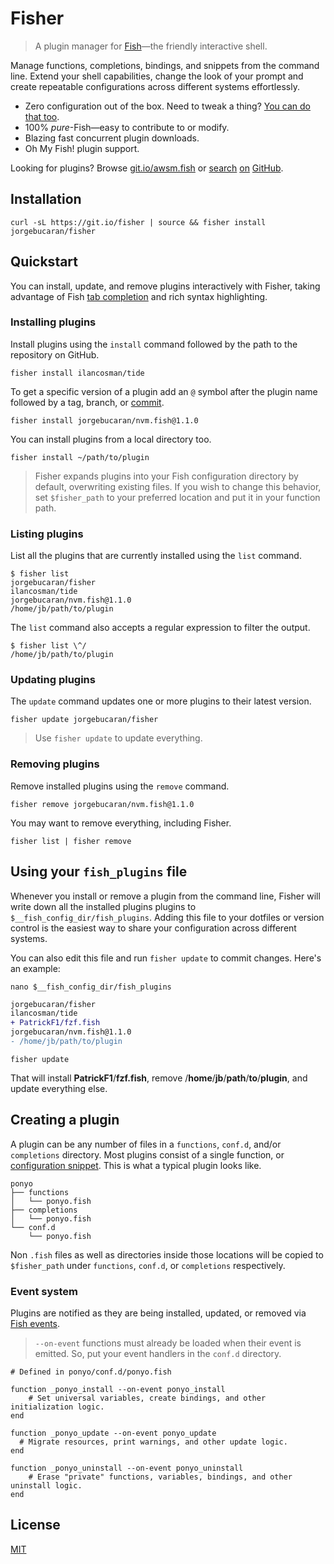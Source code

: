 # Fisher

> A plugin manager for [Fish](https://fishshell.com)—the friendly interactive shell.

Manage functions, completions, bindings, and snippets from the command line. Extend your shell capabilities, change the look of your prompt and create repeatable configurations across different systems effortlessly.

- Zero configuration out of the box. Need to tweak a thing? [You can do that too](#using-your-fish_plugins-file).
- 100% _pure_-Fish—easy to contribute to or modify.
- Blazing fast concurrent plugin downloads.
- Oh My Fish! plugin support.

Looking for plugins? Browse [git.io/awsm.fish](https://git.io/awesome.fish) or [search](https://github.com/topics/fish-plugins) [on](https://github.com/topics/fish-package) [GitHub](https://github.com/topics/fish-plugin).

## Installation

```console
curl -sL https://git.io/fisher | source && fisher install jorgebucaran/fisher
```

## Quickstart

You can install, update, and remove plugins interactively with Fisher, taking advantage of Fish [tab completion](https://fishshell.com/docs/current/index.html#completion) and rich syntax highlighting.

### Installing plugins

Install plugins using the `install` command followed by the path to the repository on GitHub.

```console
fisher install ilancosman/tide
```

To get a specific version of a plugin add an `@` symbol after the plugin name followed by a tag, branch, or [commit](https://git-scm.com/docs/gitglossary#Documentation/gitglossary.txt-aiddefcommit-ishacommit-ishalsocommittish).

```console
fisher install jorgebucaran/nvm.fish@1.1.0
```

You can install plugins from a local directory too.

```console
fisher install ~/path/to/plugin
```

> Fisher expands plugins into your Fish configuration directory by default, overwriting existing files. If you wish to change this behavior, set `$fisher_path` to your preferred location and put it in your function path.

### Listing plugins

List all the plugins that are currently installed using the `list` command.

```console
$ fisher list
jorgebucaran/fisher
ilancosman/tide
jorgebucaran/nvm.fish@1.1.0
/home/jb/path/to/plugin
```

The `list` command also accepts a regular expression to filter the output.

```console
$ fisher list \^/
/home/jb/path/to/plugin
```

### Updating plugins

The `update` command updates one or more plugins to their latest version.

```console
fisher update jorgebucaran/fisher
```

> Use `fisher update` to update everything.

### Removing plugins

Remove installed plugins using the `remove` command.

```console
fisher remove jorgebucaran/nvm.fish@1.1.0
```

You may want to remove everything, including Fisher.

```console
fisher list | fisher remove
```

## Using your `fish_plugins` file

Whenever you install or remove a plugin from the command line, Fisher will write down all the installed plugins plugins to `$__fish_config_dir/fish_plugins`. Adding this file to your dotfiles or version control is the easiest way to share your configuration across different systems.

You can also edit this file and run `fisher update` to commit changes. Here's an example:

```console
nano $__fish_config_dir/fish_plugins
```

```diff
jorgebucaran/fisher
ilancosman/tide
+ PatrickF1/fzf.fish
jorgebucaran/nvm.fish@1.1.0
- /home/jb/path/to/plugin
```

```console
fisher update
```

That will install **PatrickF1**/**fzf.fish**, remove /**home**/**jb**/**path**/**to**/**plugin**, and update everything else.

## Creating a plugin

A plugin can be any number of files in a `functions`, `conf.d`, and/or `completions` directory. Most plugins consist of a single function, or [configuration snippet](https://fishshell.com/docs/current/#initialization-files). This is what a typical plugin looks like.

```
ponyo
├── functions
│   └── ponyo.fish
├── completions
│   └── ponyo.fish
└── conf.d
    └── ponyo.fish
```

Non `.fish` files as well as directories inside those locations will be copied to `$fisher_path` under `functions`, `conf.d`, or `completions` respectively.

### Event system

Plugins are notified as they are being installed, updated, or removed via [Fish events](https://fishshell.com/docs/current/cmds/emit.html).

> `--on-event` functions must already be loaded when their event is emitted. So, put your event handlers in the `conf.d` directory.

```fish
# Defined in ponyo/conf.d/ponyo.fish

function _ponyo_install --on-event ponyo_install
    # Set universal variables, create bindings, and other initialization logic.
end

function _ponyo_update --on-event ponyo_update
  # Migrate resources, print warnings, and other update logic.
end

function _ponyo_uninstall --on-event ponyo_uninstall
    # Erase "private" functions, variables, bindings, and other uninstall logic.
end
```

## License

[MIT](LICENSE.md)
